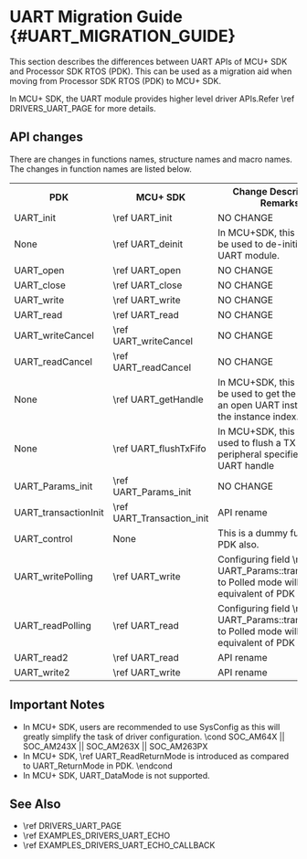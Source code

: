 # UART Migration Guide {#UART_MIGRATION_GUIDE}

This section describes the differences between UART APIs of MCU+ SDK and Processor SDK RTOS (PDK).
This can be used as a migration aid when moving from Processor SDK RTOS (PDK) to MCU+ SDK.

In MCU+ SDK, the UART module provides higher level driver APIs.Refer \ref DRIVERS_UART_PAGE for more details.

## API changes

There are changes in functions names, structure names and macro names. The changes in function names are listed below.

<table>
    <tr>
        <th> PDK
        <th> MCU+ SDK
        <th> Change Description / Remarks
    </tr>
    <tr>
        <td>UART_init
        <td>\ref UART_init
        <td>NO CHANGE
    </tr>
    <tr>
        <td>None
        <td>\ref UART_deinit
        <td>In MCU+SDK, this API can be used to de-initialize the UART module.
    </tr>
    <tr>
        <td>UART_open
        <td>\ref UART_open
        <td>NO CHANGE
    </tr>
    <tr>
        <td>UART_close
        <td>\ref UART_close
        <td>NO CHANGE
    </tr>
    <tr>
        <td>UART_write
        <td>\ref UART_write
        <td>NO CHANGE
    </tr>
    <tr>
        <td>UART_read
        <td>\ref UART_read
        <td>NO CHANGE
    </tr>
    <tr>
        <td>UART_writeCancel
        <td>\ref UART_writeCancel
        <td>NO CHANGE
    </tr>
    <tr>
        <td>UART_readCancel
        <td>\ref UART_readCancel
        <td>NO CHANGE
    </tr>
    <tr>
        <td>None
        <td>\ref UART_getHandle
        <td>In MCU+SDK, this API can be used to get the handle of an open UART instance from the instance index.
    </tr>
    <tr>
        <td>None
        <td>\ref UART_flushTxFifo
        <td>In MCU+SDK, this API is used to flush a TX FIFO of peripheral specified by the UART handle
    </tr>
    <tr>
        <td>UART_Params_init
        <td>\ref UART_Params_init
        <td>NO CHANGE
    </tr>
    <tr>
        <td>UART_transactionInit
        <td>\ref UART_Transaction_init
        <td>API rename
    </tr>
    <tr>
        <td>UART_control
        <td>None
        <td>This is a dummy function in PDK also.
    </tr>
    <tr>
        <td>UART_writePolling
        <td>\ref UART_write
        <td>Configuring field \ref UART_Params::transferMode to Polled mode will do the equivalent of PDK UART API.
    </tr>
    <tr>
        <td>UART_readPolling
        <td>\ref UART_read
        <td>Configuring field \ref UART_Params::transferMode to Polled mode will do the equivalent of PDK UART API.
    </tr>
    <tr>
        <td>UART_read2
        <td>\ref UART_read
        <td>API rename
    </tr>
    <tr>
        <td>UART_write2
        <td>\ref UART_write
        <td>API rename
    </tr>
</table>

## Important Notes

- In MCU+ SDK, users are recommended to use SysConfig as this will greatly simplify the task of driver configuration.
\cond SOC_AM64X || SOC_AM243X || SOC_AM263X || SOC_AM263PX
- In MCU+ SDK, \ref UART_ReadReturnMode is introduced as compared to UART_ReturnMode in PDK.
\endcond
- In MCU+ SDK, UART_DataMode is not supported.

## See Also

 - \ref DRIVERS_UART_PAGE
 - \ref EXAMPLES_DRIVERS_UART_ECHO
 - \ref EXAMPLES_DRIVERS_UART_ECHO_CALLBACK
